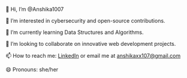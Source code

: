 👋 Hi, I’m @Anshika1007

👀 I’m interested in cybersecurity and open-source contributions.

🌱 I’m currently learning  Data Structures and Algorithms.

💞️ I’m looking to collaborate on innovative web development projects.

📫 How to reach me: [LinkedIn](www.linkedin.com/in/anshika-chugh-459337263) or email me at anshikaxx107@gmail.com

😄 Pronouns: she/her

